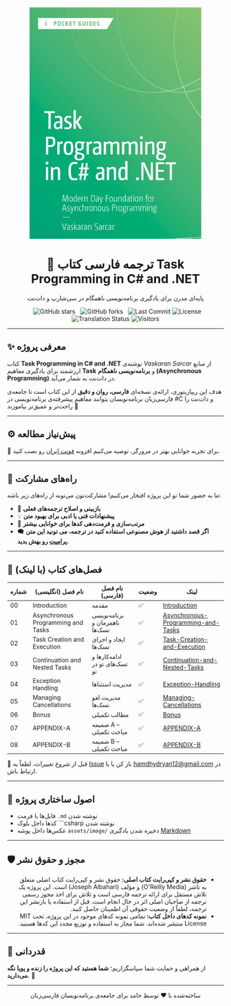 <p align="center">
  <a href="https://github.com/hheydarian/csharp-12-in-a-nutshell-persian">
    <img src="assets/image/Cover.jpg" alt="Task Programming in C# and .NET Book Cover" width="400"/>
  </a>
</p>

<h1 align="center">📘 ترجمه فارسی کتاب Task Programming in C# and .NET</h1>

<p align="center">
 پایه‌ای مدرن برای یادگیری برنامه‌نویسی ناهمگام در سی‌شارپ و دات‌نت
</p>

<p align="center">
  <img src="https://img.shields.io/github/stars/hheydarian/task-programming-in-csharp-dotnet-persian?style=social" alt="GitHub stars">
  <img src="https://img.shields.io/github/forks/hheydarian/task-programming-in-csharp-dotnet-persian?color=blueviolet" alt="GitHub forks">
  <img src="https://img.shields.io/github/last-commit/hheydarian/task-programming-in-csharp-dotnet-persian?color=9cf" alt="Last Commit">
<img src="https://img.shields.io/github/license/hheydarian/task-programming-in-csharp-dotnet-persian" alt="License">
  <img src="https://img.shields.io/badge/Translation-100%25-success" alt="Translation Status">
<img src="https://visitor-badge.laobi.icu/badge?page_id=hheydarian.task-programming-in-csharp-dotnet-persian" alt="Visitors">

</p>


---

## ✨ معرفی پروژه

کتاب **Task Programming in C# and .NET** نوشته‌ی *Vaskaran Sarcar* از منابع ارزشمند برای یادگیری مفاهیم **Task** و **برنامه‌نویسی ناهمگام (Asynchronous Programming)** در دات‌نت به شمار می‌آید.  

هدف این ریپازیتوری، ارائه‌ی نسخه‌ای **فارسی، روان و دقیق** از این کتاب است تا جامعه‌ی فارسی‌زبان برنامه‌نویسان بتوانند مفاهیم پیشرفته‌ی برنامه‌نویسی در #C و دات‌نت را راحت‌تر و عمیق‌تر بیاموزند 🚀





---

## ⚙️ پیش‌نیاز مطالعه

🔹 برای تجربه خوانایی بهتر در مرورگر، توصیه می‌کنیم افزونه [فونت ایران](https://chromewebstore.google.com/detail/fontiran/edbchgkbejkdkdkpgenlaciegoidmjoh) رو نصب کنید.

---

## 🙌 راه‌های مشارکت

ما به حضور شما تو این پروژه افتخار می‌کنیم! مشارکت‌تون می‌تونه از راه‌های زیر باشه:

- 🔎 **بازبینی و اصلاح ترجمه‌های فعلی**
- 💡 **پیشنهادات فنی یا ادبی برای بهبود متن**
- 🎨 **مرتب‌سازی و فرمت‌دهی کدها برای خوانایی بیشتر**
-  🗨️ **اگر قصد داشتید از هوش مصنوعی استفاده کنید در ترجمه، می تونید این متن [پرامپت](assets/prompt.md ) رو بهش بدید.**

---

## 🔗 فصل‌های کتاب (با لینک)
<div align="center">
  
| شماره | نام فصل (انگلیسی)                  | نام فصل (فارسی)                            | وضعیت | لینک                                                                                |
| ----- | ---------------------------------- | ------------------------------------------ | ----- | ----------------------------------------------------------------------------------- |
| 00    | Introduction                       | مقدمه                                      | ✅     | [Introduction](Book/00/Introduction.md)                                             |
| 01    | Asynchronous Programming and Tasks | برنامه‌نویسی ناهمزمان و تسک‌ها             | ✅     | [Asynchronous-Programming-and-Tasks](Book/01/Asynchronous-Programming-and-Tasks.md) |
| 02    | Task Creation and Execution        | ایجاد و اجرای تسک‌ها                       | ✅     | [Task-Creation-and-Execution](Book/02/Task-Creation-and-Execution.md)               |
| 03    | Continuation and Nested Tasks      | ادامه‌کارها و تسک‌های تو در تو             | ✅     | [Continuation-and-Nested-Tasks](Book/03/Continuation-and-Nested-Tasks.md)           |
| 04    | Exception Handling                 | مدیریت استثناها                            | ✅     | [Exception-Handling](Book/04/Exception-Handling.md)                                 |
| 05    | Managing Cancellations             | مدیریت لغو تسک‌ها                          | ✅     | [Managing-Cancellations](Book/05/Managing-Cancellations.md)                         |
| 06    | Bonus                              | مطالب تکمیلی | ✅    | [Bonus](Book/06/Bonus.md)                                                           |
| 07    | APPENDIX-A                         | ضمیمه A – مباحث تکمیلی                     | ✅    | [APPENDIX-A](Book/APPENDIX-A/APPENDIX-A.md)                                         |
| 08    | APPENDIX-B                         | ضمیمه B – مباحث تکمیلی                     | ✅     | [APPENDIX-B](Book/APPENDIX-B/APPENDIX-B.md)                                         |

</div>


🛑 قبل از شروع تغییرات، لطفاً یه [Issue](https://github.com/hheydarian/clean-code-in-csharp-persian/issues) باز کن یا با [hamdhydryan12@gmail.com](mailto:hamdhydryan12@gmail.com) در ارتباط باش.

---
## 🧩 اصول ساختاری پروژه

- فایل‌ها با فرمت `.md` نوشته شدن
- کدها داخل بلوک ```csharp نوشته شدن
- عکس‌ها داخل پوشه `assets/image/` ذخیره شدن
   یادگیری [Markdown](https://markdown-fa-book.vercel.app/)


---

## 🛡️ مجوز و حقوق نشر
<ul dir="rtl">
<li><b>حقوق نشر و کپی‌رایت کتاب اصلی: </b> حقوق نشر و کپی‌رایت کتاب اصلی متعلق به ناشر (O'Reilly Media) و مؤلف (Joseph Albahari) است. این پروژه یک تلاش مستقل برای ارائه ترجمه فارسی است و تلاش برای اخذ مجوز رسمی ترجمه از صاحبان اصلی اثر در حال انجام است. قبل از استفاده یا بازنشر این ترجمه، لطفاً از وضعیت حقوقی آن اطمینان حاصل کنید.
  </li>
<li><b>نمونه کدهای داخل کتاب: </b> تمامی نمونه کدهای موجود در این پروژه، تحت MIT License منتشر شده‌اند. شما مجاز به استفاده و توزیع مجدد این کدها هستید.
    </li>
</ul>

---


## 🌟 قدردانی

از همراهی و حمایت شما سپاسگزاریم؛ **شما هستید که این پروژه را زنده و پویا نگه می‌دارید.** 🌱  

---

<p align="center"> ساخته‌شده با ❤️ توسط حامد برای جامعه‌ی برنامه‌نویسان فارسی‌زبان</p>

